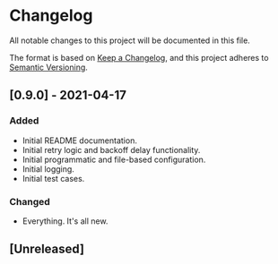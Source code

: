 # Changelog

All notable changes to this project will be documented in this file.

The format is based on [Keep a Changelog](https://keepachangelog.com/en/1.0.0/),
and this project adheres to [Semantic Versioning](https://semver.org/spec/v2.0.0.html).


## [0.9.0] - 2021-04-17

### Added
- Initial README documentation.
- Initial retry logic and backoff delay functionality.
- Initial programmatic and file-based configuration.
- Initial logging.
- Initial test cases.

### Changed
- Everything. It's all new.


## [Unreleased]
